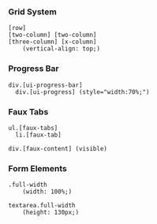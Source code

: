 ### Grid System

    [row]
    [two-column] [two-column]
    [three-column] [x-column]
        (vertical-align: top;)
    
### Progress Bar

    div.[ui-progress-bar]
      div.[ui-progress] (style="width:70%;")

### Faux Tabs

    ul.[faux-tabs]
      li.[faux-tab]
    
    div.[faux-content] (visible)

### Form Elements

    .full-width
        (width: 100%;)
        
    textarea.full-width
        (height: 130px;)
